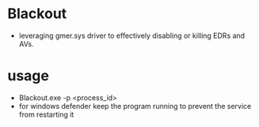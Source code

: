 # Blackout

* leveraging gmer.sys driver to effectively disabling or killing EDRs and AVs.

# usage

* Blackout.exe -p <process_id>
* for windows defender keep the program running to prevent the service from restarting it
